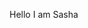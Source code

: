 <!DOCTYPE html>
<html lang="en">
<head>
	<meta charset="UTF-8">
	<title>Document</title>
</head>
<body>
	<p>Hello I am Sasha</p>
</body>
</html>
